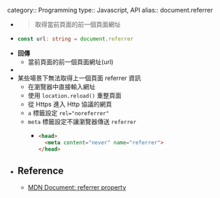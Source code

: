 category:: Programming
type:: Javascript, API
alias:: document.referrer

- > 取得當前頁面的前一個頁面網址
- ```typescript
  const url: string = document.referrer
  ```
- **回傳**
	- 當前頁面的前一個頁面網址(url)
-
- 某些場景下無法取得上一個頁面 referrer 資訊
	- 在瀏覽器中直接輸入網址
	- 使用 `location.reload()` 重整頁面
	- 從 Https 進入 Http 協議的網頁
	- `a` 標籤設定 `rel="noreferrer"`
	- `meta` 標籤設定不讓瀏覽器傳送 `referrer`
		- ```html
		  <head>
		    <meta content="never" name="referrer">
		  </head>
		  ```
- ## Reference
	- [MDN Document: referrer property](https://developer.mozilla.org/en-US/docs/Web/API/Document/referrer)